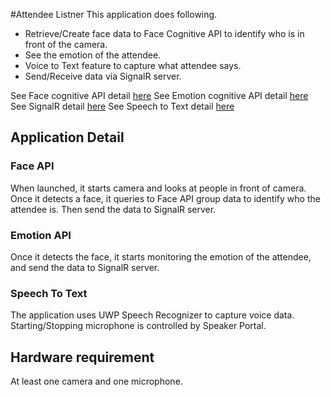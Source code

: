 #Attendee Listner
This application does following.
- Retrieve/Create face data to Face Cognitive API to identify who is in front of the camera.
- See the emotion of the attendee.
- Voice to Text feature to capture what attendee says.
- Send/Receive data via SignalR server.

See Face cognitive API detail [here](https://www.microsoft.com/cognitive-services/en-us/face-api)
See Emotion cognitive API detail [here](https://www.microsoft.com/cognitive-services/en-us/emotion-api)
See SignalR detail [here](https://docs.microsoft.com/en-us/aspnet/signalr/overview/getting-started/tutorial-getting-started-with-signalr)
See Speech to Text detail [here](https://docs.microsoft.com/en-us/windows/uwp/input-and-devices/speech-recognition)

## Application Detail
### Face API
When launched, it starts camera and looks at people in front of camera. Once it detects a face, it queries to Face API group data to identify who the attendee is. 
Then send the data to SignalR server.

### Emotion API
Once it detects the face, it starts monitoring the emotion of the attendee, and send the data to SignalR server.

### Speech To Text
The application uses UWP Speech Recognizer to capture voice data. Starting/Stopping microphone is controlled by Speaker Portal.

## Hardware requirement
At least one camera and one microphone.
